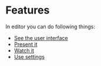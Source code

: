 # Features

In editor you can do following things:

- [See the user interface](ui.md)
- [Present it](presenting.md)
- [Watch it](watching.md)
- [Use settings](settings.md)